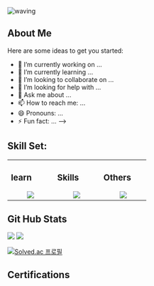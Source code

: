 ![waving](https://capsule-render.vercel.app/api?type=waving&height=200&text=shon0921%20github&fontAlign=60&fontAlignY=40&color=gradient)

## About Me


Here are some ideas to get you started:

- 🔭 I’m currently working on ...
- 🌱 I’m currently learning ...
- 👯 I’m looking to collaborate on ...
- 🤔 I’m looking for help with ...
- 💬 Ask me about ...
- 📫 How to reach me: ...
- 😄 Pronouns: ...
- ⚡ Fun fact: ...
-->
## Skill Set:

<table><tr><td valign="top" width="25%">

### learn 
<a href="https://github.com/shon0921">
<div align="center">  
       <img src="https://skillicons.dev/icons?i=html,css,js,docker,dart,kubernetes,vue,r&perline=4" /> 
</div>
</a>
 </td><td valign="top" width="25%">
        
### Skills
<a href="https://github.com/shon0921">
<div align="center">
       <img src="https://skillicons.dev/icons?i=c,java,python,&perline=4" /> 
</div>
</a>

</td><td valign="top" width="25%">
  
### Others
<a href="https://github.com/shon0921">
<div align="center">
       <img src="https://skillicons.dev/icons?i=git,github,npm,figma,discord,vscodeqt&perline=4" /> 
</div>
</a>
</td>
</tr></table>

## Git Hub Stats
<img src="https://github-readme-stats.vercel.app/api/top-langs/?username=shon0921&layout=compact">&nbsp;<img src="https://github-readme-stats.vercel.app/api?username=shon0921&show_icons=true"><br>

[![Solved.ac
프로필](http://mazassumnida.wtf/api/v2/generate_badge?boj=shon0921)](https://solved.ac/shon0921)

## Certifications

